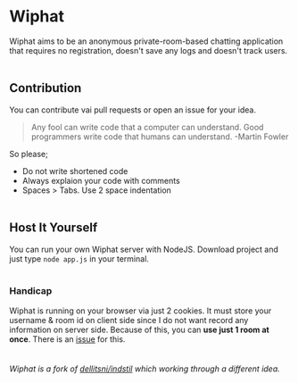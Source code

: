 # Wiphat
Wiphat aims to be an anonymous private-room-based chatting application that requires no registration, doesn't save any logs and doesn't track users.
<br><br>
##  Contribution
You can contribute vai pull requests or open an issue for your idea.
> Any fool can write code that a computer can understand. Good programmers write code that humans can understand. -Martin Fowler

So please;
 - Do not write shortened code
 - Always explaion your code with comments
 - Spaces > Tabs. Use 2 space indentation
<br><br>
## Host It Yourself
You can run your own Wiphat server with NodeJS. Download project and just type `node app.js` in your terminal.
<br><br>
### Handicap
Wiphat is running on your browser via just 2 cookies. It must store your username & room id on client side since I do not want record any information on server side. Because of this, you can __use just 1 room at once__. There is an [issue](https://github.com/kaanklky/wiphat/issues/8) for this.
<br><br>
###### Wiphat is a fork of [dellitsni/indstil](https://github.com/dellitsni/indstil) which working through a different idea.